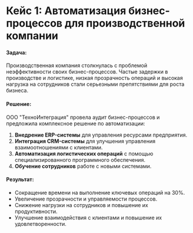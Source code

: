 # Кейс 1: Автоматизация бизнес-процессов для производственной компании

#### Задача:
Производственная компания столкнулась с проблемой неэффективности своих бизнес-процессов. Частые задержки в производстве и логистике, низкая прозрачность операций и высокая нагрузка на сотрудников стали серьезными препятствиями для роста бизнеса.

#### Решение:
ООО "ТехноИнтеграция" провела аудит бизнес-процессов и предложила комплексное решение по автоматизации:

1. **Внедрение ERP-системы** для управления ресурсами предприятия.
2. **Интеграция CRM-системы** для улучшения управления взаимоотношениями с клиентами.
3. **Автоматизация логистических операций** с помощью специализированного программного обеспечения.
4. **Обучение сотрудников** работе с новыми системами.

#### Результат:
- Сокращение времени на выполнение ключевых операций на 30%.
- Увеличение прозрачности и управляемости процессов.
- Снижение нагрузки на сотрудников и повышение их продуктивности.
- Улучшение взаимодействия с клиентами и повышение их удовлетворенности.